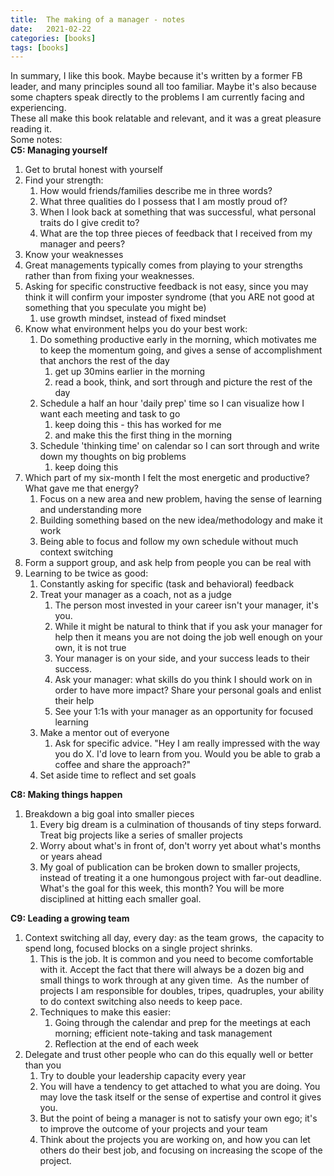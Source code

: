 ```yaml
---
title:  The making of a manager - notes
date:   2021-02-22
categories: [books]
tags: [books]
---
```

In summary, I like this book. Maybe because it's written by a former FB leader, and many principles sound all too familiar. Maybe it's also because some chapters speak directly to the problems I am currently facing and experiencing.  
These all make this book relatable and relevant, and it was a great pleasure reading it.  
Some notes:  
**C5: Managing yourself**
1. Get to brutal honest with yourself 
2. Find your strength:
	1. How would friends/families describe me in three words?
	2. What three qualities do I possess that I am mostly proud of?
	3. When I look back at something that was successful, what personal traits do I give credit to?
	4. What are the top three pieces of feedback that I received from my manager and peers?
3. Know your weaknesses
4. Great managements typically comes from playing to your strengths rather than from fixing your weaknesses. 
5. Asking for specific constructive feedback is not easy, since you may think it will confirm your imposter syndrome (that you ARE not good at something that you speculate you might be)
	1. use growth mindset, instead of fixed mindset 
6. Know what environment helps you do your best work:
	1. Do something productive early in the morning, which motivates me to keep the momentum going, and gives a sense of accomplishment that anchors the rest of the day 
		1. get up 30mins earlier in the morning
		2. read a book, think, and sort through and picture the rest of the day
	2. Schedule a half an hour 'daily prep' time so I can visualize how I want each meeting and task to go
		1. keep doing this - this has worked for me 
		2. and make this the first thing in the morning 
	3. Schedule 'thinking time' on calendar so I can sort through and write down my thoughts on big problems
		1. keep doing this 
7. Which part of my six-month I felt the most energetic and productive? What gave me that energy?  
	1. Focus on a new area and new problem, having the sense of learning and understanding more 
	2. Building something based on the new idea/methodology and make it work
	3. Being able to focus and follow my own schedule without much context switching 
8. Form a support group, and ask help from people you can be real with
9. Learning to be twice as good:
	1. Constantly asking for specific (task and behavioral) feedback
	2.  Treat your manager as a coach, not as a judge 
		1. The person most invested in your career isn't your manager, it's you.
		2. While it might be natural to think that if you ask your manager for help then it means you are not doing the job well enough on your own, it is not true
		3. Your manager is on your side, and your success leads to their success. 
		4. Ask your manager: what skills do you think I should work on in order to have more impact? Share your personal goals and enlist their help 
		5. See your 1:1s with your manager as an opportunity for focused learning 
	3. Make a mentor out of everyone 
		1. Ask for specific advice. "Hey I am really impressed with the way you do X. I'd love to learn from you. Would you be able to grab a coffee and share the approach?"
	4. Set aside time to reflect and set goals 

**C8: Making things happen**
1. Breakdown a big goal into smaller pieces
	1. Every big dream is a culmination of thousands of tiny steps forward. Treat big projects like a series of smaller projects 
	2. Worry about what's in front of, don't worry yet about what's months or years ahead 
	3. My goal of publication can be broken down to smaller projects, instead of treating it a one humongous project with far-out deadline. What's the goal for this week, this month? You will be more disciplined at hitting each smaller goal.

**C9: Leading a growing team**
1. Context switching all day, every day: as the team grows,  the capacity to spend long, focused blocks on a single project shrinks. 
	1. This is the job. It is common and you need to become comfortable with it. Accept the fact that there will always be a dozen big and small things to work through at any given time.  As the number of projects I am responsible for doubles, tripes, quadruples, your ability to do context switching also needs to keep pace. 
	2. Techniques to make this easier:
		1. Going through the calendar and prep for the meetings at each morning; efficient note-taking and task management 
		2. Reflection at the end of each week 
2. Delegate and trust other people who can do this equally well or better than you
	1. Try to double your leadership capacity every year 
	2. You will have a tendency to get attached to what you are doing. You may love the task itself or the sense of expertise and control it gives you.
	3. But the point of being a manager is not to satisfy your own ego; it's to improve the outcome of your projects and your team 
	4. Think about the projects you are working on, and how you can let others do their best job, and focusing on increasing the scope of the project.
